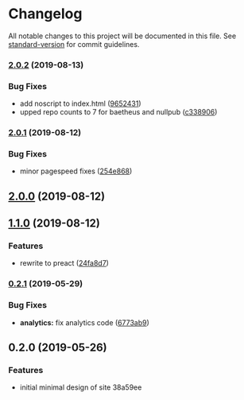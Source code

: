 # Changelog

All notable changes to this project will be documented in this file. See [standard-version](https://github.com/conventional-changelog/standard-version) for commit guidelines.

### [2.0.2](https://github.com/baetheus/blaylock-dev/compare/v2.0.1...v2.0.2) (2019-08-13)


### Bug Fixes

* add noscript to index.html ([9652431](https://github.com/baetheus/blaylock-dev/commit/9652431))
* upped repo counts to 7 for baetheus and nullpub ([c338906](https://github.com/baetheus/blaylock-dev/commit/c338906))

### [2.0.1](https://github.com/baetheus/blaylock-dev/compare/v2.0.0...v2.0.1) (2019-08-12)


### Bug Fixes

* minor pagespeed fixes ([254e868](https://github.com/baetheus/blaylock-dev/commit/254e868))

## [2.0.0](https://github.com/baetheus/blaylock-dev/compare/v1.1.0...v2.0.0) (2019-08-12)

## [1.1.0](https://github.com/baetheus/blaylock-dev/compare/v0.2.1...v1.1.0) (2019-08-12)


### Features

* rewrite to preact ([24fa8d7](https://github.com/baetheus/blaylock-dev/commit/24fa8d7))

### [0.2.1](https://github.com/baetheus/blaylock-dev/compare/v0.2.0...v0.2.1) (2019-05-29)


### Bug Fixes

* **analytics:** fix analytics code ([6773ab9](https://github.com/baetheus/blaylock-dev/commit/6773ab9))



## 0.2.0 (2019-05-26)


### Features

* initial minimal design of site 38a59ee
